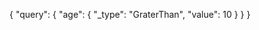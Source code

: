 {
    "query": {
        "age": {
            "_type": "GraterThan",
            "value": 10
        }
    }
}